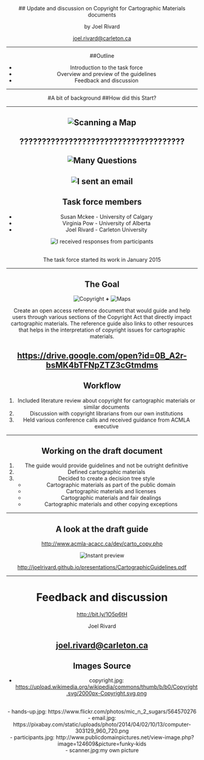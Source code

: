 <div align="Center">
## Update and discussion on Copyright for Cartographic Materials documents
<br>

by Joel Rivard

joel.rivard@carleton.ca

---
##Outline

 - Introduction to the task force
 - Overview and preview of the guidelines
 - Feedback and discussion

---

#A bit of background
##How did this Start?

---

![Scanning a Map](http://joelrivard.github.io/presentations/images/scanner.jpg "Scanning Map")
<br><br>
?????????????????????????????????????
<br><br>
![Many Questions](http://joelrivard.github.io/presentations/images/hands-up.jpg "hands-up")
---
![I sent an email](http://joelrivard.github.io/presentations/images/email.jpg "email")
---
## Task force members

- Susan Mckee - University of Calgary
- Virginia Pow - University of Alberta
- Joel Rivard - Carleton University

![I received responses from participants](http://joelrivard.github.io/presentations/images/participants.jpg "participants")
<br><br>

The task force started its work in January 2015

---

## The Goal

![Copyright](http://joelrivard.github.io/presentations/images/copyright.jpg "copyright")     **+**     ![Maps](http://joelrivard.github.io/presentations/images/topographicmap.jpg "Maps")

Create an open access reference document that would guide and help users through various sections of the Copyright Act that directly impact cartographic materials. The reference guide also links to other resources that helps in the interpretation of copyright issues for cartographic materials.

https://drive.google.com/open?id=0B_A2r-bsMK4bTFNpZTZ3cGtmdms
---
## Workflow
1. Included literature review about copyright for cartographic materials or similar documents
2. Discussion with copyright librarians from our own institutions
3. Held various conference calls and received guidance from ACMLA executive

---
## Working on the draft document

1. The guide would provide guidelines and not be outright definitive
2. Defined cartographic materials
3. Decided to create a decision tree style
    - Cartographic materials as part of the public domain
    - Cartographic materials and licenses
    - Cartographic materials and fair dealings
    - Cartographic materials and other copying exceptions
---

## A look at the draft guide

http://www.acmla-acacc.ca/dev/carto_copy.php

![Instant preview](http://joelrivard.github.io/presentations/images/Copyright_infographic.jpg)

http://joelrivard.github.io/presentations/CartographicGuidelines.pdf

---

# Feedback and discussion

http://bit.ly/1O5p6tH

Joel Rivard

joel.rivard@carleton.ca
---
## Images Source

- copyright.jpg: https://upload.wikimedia.org/wikipedia/commons/thumb/b/b0/Copyright.svg/2000px-Copyright.svg.png
<br>
- hands-up.jpg: https://www.flickr.com/photos/mic_n_2_sugars/564570276
<br>
- email.jpg: https://pixabay.com/static/uploads/photo/2014/04/02/10/13/computer-303129_960_720.png
<br>
- participants.jpg: http://www.publicdomainpictures.net/view-image.php?image=124609&picture=funky-kids
<br>
- scanner.jpg:my own picture
